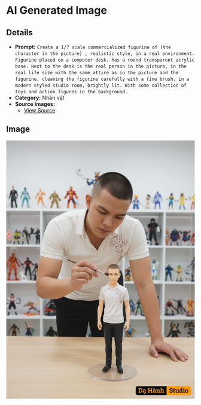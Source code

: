 # AI Generated Image

## Details
- **Prompt:** `Create a 1/7 scale commercialized figurine of (the character in the picture) , realistic style, in a real environment. Figurine placed on a computer desk. has a round transparent acrylic base. Next to the desk is the real person in the picture, in the real life size with the same attire as in the picture and the figurine, cleaning the figurine carefully with a fine brush. in a modern styled studio room, brightly lit. With some collection of toys and action figures in the background.`
- **Category:** Nhân vật
- **Source Images:**
  - [View Source](https://raw.githubusercontent.com/lenzcomvth/ImageLibrary/main/Male.png)

## Image
![AI Generated Image](./image-2025-10-06T21-08-29-787Z-133h8.png)